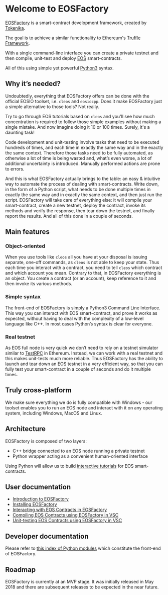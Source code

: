# Welcome to EOSFactory

[EOSFactory](http://eosfactory.io/) is a smart-contract development framework, created by [Tokenika](https://tokenika.io).

The goal is to achieve a similar functionality to Ethereum's [Truffle Framework](http://truffleframework.com/).

With a single command-line interface you can create a private testnet and then compile, unit-test and deploy [EOS](https://eos.io/) smart-contracts.

All of this using simple yet powerful [Python3](https://www.python.org/) syntax.

## Why it’s needed?

Undoubtedly, everything that EOSFactory offers can be done with the official EOSIO toolset, i.e. `cleos` and `eosiocpp`. Does it make EOSFactory just a simple alternative to those tools? Not really.

Try to go through EOS tutorials based on `cleos` and you'll see how much concentration is required to follow those simple examples without making a single mistake. And now imagine doing it 10 or 100 times. Surely, it's a daunting task!

Code development and unit-testing involve tasks that need to be  executed hundreds of times, and each time in exactly the same way and in  the exactly the same context. Therefore those tasks need to be fully  automated, as otherwise a lot of time is being wasted and, what’s even  worse, a lot of additional uncertainty is introduced. Manually performed  actions are prone to errors.

And this is what EOSFactory actually brings to the table: an easy  & intuitive way to automate the process of dealing with  smart-contracts. Write down, in the form of a Python script, what needs  to be done multiple times in exactly the same way and in exactly the  same context, and then just run the script. EOSFactory will take care of  everything else: it will compile your smart-contract, create a new  testnet, deploy the contract, invoke its methods and verify the  response, then tear down the testnet, and finally report the results.  And all of this done in a couple of seconds.

## Main features

### Object-oriented

When you use tools like `cleos` all you have at your disposal is issuing separate, one-off commands, as `cleos` is not able to keep your state. Thus each time you interact with a contract, you need to tell `cleos`  which contract and which account you mean. Contrary to that, in  EOSFactory everything is an object. You create a contract (or an  account), keep reference to it and then invoke its various methods.

### Simple syntax

The front-end of EOSFactory is simply a Python3 Command Line  Interface. This way you can interact with EOS smart-contract, and prove  it works as expected, without having to deal with the complexity of a  low-level language like C++. In most cases Python’s syntax is clear for  everyone.

### Real testnet

As EOS full node is very quick we don’t need to rely on a testnet simulator similar to [TestRPC](https://github.com/trufflesuite/ganache-cli)  in Ethereum. Instead, we can work with a real testnet and this makes  unit-tests much more reliable. Thus EOSFactory has the ability to launch  and tear down an EOS testnet in a very efficient way, so that you can  fully test your smart-contract in a couple of seconds and do it multiple  times.

## Truly cross-platform

We make sure everything we do is fully compatible with Windows - our toolset enables you to run an EOS node and interact with it on any operating system, including Windows, MacOS and Linux.

## Architecture

EOSFactory is composed of two layers:
- C++ bridge connected to an EOS node running a private testnet
- Python wrapper acting as a convenient human-oriented interface

Using Python will allow us to build [interactive tutorials](http://eosfactory.io/sphinx/build/html/) for EOS smart-contracts.

## User documentation

* [Introduction to EOSFactory](http://eosfactory.io/sphinx/build/html/00.IntroductionToEOSFactory.html)
* [Installing EOSFactory](http://eosfactory.io/sphinx/build/html/01.InstallingEOSFactory.html)
* [Interacting with EOS Contracts in EOSFactory](http://eosfactory.io/sphinx/build/html/02.InteractingWithEOSContractsInEOSFactory.html)
* [Compiling EOS Contracts using EOSFactory in VSC](http://eosfactory.io/sphinx/build/html/03.CompilingEOSContractsUsingEOSFactoryInVSC.html)
* [Unit-testing EOS Contracts using EOSFactory in VSC](http://eosfactory.io/sphinx/build/html/04.UnitTestingEOSContractsUsingEOSFactoryInVSC.html)

## Developer documentation

Please refer to [this index of Python modules](http://eosfactory.io/sphinx/build/html/py-modindex.html) which constitute the front-end of EOSFactory.

## Roadmap

EOSFactory is currently at an MVP stage. It was initially released in May 2018 and there are subsequent releases to be expected in the near future.
